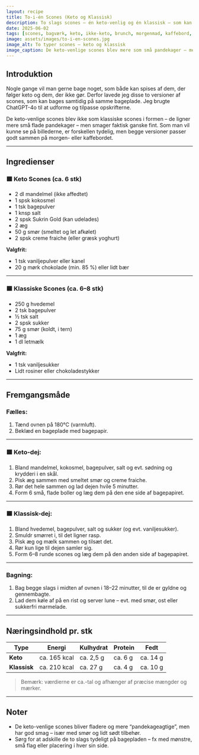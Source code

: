 ```yaml
---
layout: recipe
title: To-i-én Scones (Keto og Klassisk)
description: To slags scones – én keto-venlig og én klassisk – som kan bages samtidig. Perfekt til familier eller gæster med forskellige kostbehov.
date: 2025-06-02
tags: [scones, bagværk, keto, ikke-keto, brunch, morgenmad, kaffebord, low-carb, klassisk]
image: assets/images/to-i-en-scones.jpg
image_alt: To typer scones – keto og klassisk
image_caption: De keto-venlige scones blev mere som små pandekager – men smagte godt.
---
```


## Introduktion

Nogle gange vil man gerne bage noget, som både kan spises af dem, der følger keto og dem, der ikke gør. Derfor lavede jeg disse to versioner af scones, som kan bages samtidig på samme bageplade. Jeg brugte ChatGPT-4o til at udforme og tilpasse opskrifterne.

De keto-venlige scones blev ikke som klassiske scones i formen – de ligner mere små flade pandekager – men smager faktisk ganske fint. Som man vil kunne se på billederne, er forskellen tydelig, men begge versioner passer godt sammen på morgen- eller kaffebordet.

---

## Ingredienser

### 🟩 Keto Scones (ca. 6 stk)

- 2 dl mandelmel (ikke affedtet)
- 1 spsk kokosmel
- 1 tsk bagepulver
- 1 knsp salt
- 2 spsk Sukrin Gold (kan udelades)
- 2 æg
- 50 g smør (smeltet og let afkølet)
- 2 spsk creme fraiche (eller græsk yoghurt)

**Valgfrit:**
- 1 tsk vaniljepulver eller kanel
- 20 g mørk chokolade (min. 85 %) eller lidt bær

---

### 🟦 Klassiske Scones (ca. 6–8 stk)

- 250 g hvedemel
- 2 tsk bagepulver
- ½ tsk salt
- 2 spsk sukker
- 75 g smør (koldt, i tern)
- 1 æg
- 1 dl letmælk

**Valgfrit:**
- 1 tsk vaniljesukker
- Lidt rosiner eller chokoladestykker

---

## Fremgangsmåde

### Fælles:
1. Tænd ovnen på 180°C (varmluft).
2. Beklæd en bageplade med bagepapir.

---

### 🟩 Keto-dej:
1. Bland mandelmel, kokosmel, bagepulver, salt og evt. sødning og krydderi i en skål.
2. Pisk æg sammen med smeltet smør og creme fraiche.
3. Rør det hele sammen og lad dejen hvile 5 minutter.
4. Form 6 små, flade boller og læg dem på den ene side af bagepapiret.

---

### 🟦 Klassisk-dej:
1. Bland hvedemel, bagepulver, salt og sukker (og evt. vaniljesukker).
2. Smuldr smørret i, til det ligner rasp.
3. Pisk æg og mælk sammen og tilsæt det.
4. Rør kun lige til dejen samler sig.
5. Form 6–8 runde scones og læg dem på den anden side af bagepapiret.

---

### Bagning:
1. Bag begge slags i midten af ovnen i 18–22 minutter, til de er gyldne og gennembagte.
2. Lad dem køle af på en rist og server lune – evt. med smør, ost eller sukkerfri marmelade.

---

## Næringsindhold pr. stk

| Type           | Energi | Kulhydrat | Protein | Fedt  |
|----------------|--------|-----------|---------|-------|
| **Keto**       | ca. 165 kcal | ca. 2,5 g   | ca. 6 g | ca. 14 g |
| **Klassisk**   | ca. 210 kcal | ca. 27 g    | ca. 4 g | ca. 10 g |

> Bemærk: værdierne er ca.-tal og afhænger af præcise mængder og mærker.

---

## Noter

- De keto-venlige scones bliver fladere og mere “pandekageagtige”, men har god smag – især med smør og lidt sødt tilbehør.
- Sørg for at adskille de to slags tydeligt på bagepladen – fx med mønstre, små flag eller placering i hver sin side.